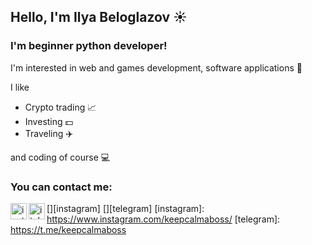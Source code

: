 ## Hello, I'm Ilya Beloglazov :sunny:

### I'm beginner python developer!

I'm interested in web and games development, software applications :rocket:

I like
- Crypto trading :chart_with_upwards_trend:
- Investing :dollar:
- Traveling :airplane:

and coding of course :computer:

### You can contact me:
[<img align="left" alt="instagram" width="26px" src="https://img.icons8.com/clouds/2x/instagram-new--v3.png" />][instagram]
[<img align="left" alt="itelegram" width="26px" src="https://img.icons8.com/clouds/2x/telegram-app.png" />][telegram]
[instagram]: https://www.instagram.com/keepcalmaboss/
[telegram]: https://t.me/keepcalmaboss
